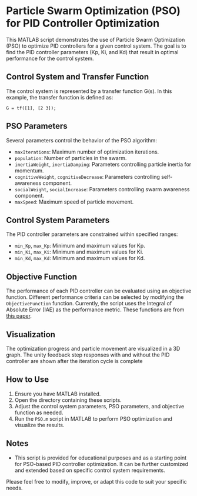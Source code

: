 # Particle Swarm Optimization (PSO) for PID Controller Optimization

This MATLAB script demonstrates the use of Particle Swarm Optimization (PSO) to optimize PID controllers for a given control system. The goal is to find the PID controller parameters (Kp, Ki, and Kd) that result in optimal performance for the control system.

## Control System and Transfer Function

The control system is represented by a transfer function G(s). In this example, the transfer function is defined as:

```
G = tf([1], [2 3]);
```

## PSO Parameters

Several parameters control the behavior of the PSO algorithm:

- `maxIterations`: Maximum number of optimization iterations.
- `population`: Number of particles in the swarm.
- `inertiaWeight`, `inertiaDamping`: Parameters controlling particle inertia for momentum.
- `cognitiveWeight`, `cognitiveDecrease`: Parameters controlling self-awareness component.
- `socialWeight`, `socialIncrease`: Parameters controlling swarm awareness component.
- `maxSpeed`: Maximum speed of particle movement.

## Control System Parameters

The PID controller parameters are constrained within specified ranges:

- `min_Kp`, `max_Kp`: Minimum and maximum values for Kp.
- `min_Ki`, `max_Ki`: Minimum and maximum values for Ki.
- `min_Kd`, `max_Kd`: Minimum and maximum values for Kd.

## Objective Function

The performance of each PID controller can be evaluated using an objective function. Different performance criteria can be selected by modifying the `ObjectiveFunction` function. Currently, the script uses the Integral of Absolute Error (IAE) as the performance metric. These functions are from [this paper](https://insightsociety.org/ojaseit/index.php/ijaseit/article/view/93/98).

## Visualization

The optimization progress and particle movement are visualized in a 3D graph. The unity feedback step responses with and without the PID controller are shown after the iteration cycle is complete 

## How to Use

1. Ensure you have MATLAB installed.
2. Open the directory containing these scripts.
3. Adjust the control system parameters, PSO parameters, and objective function as needed.
4. Run the `PSO.m` script in MATLAB to perform PSO optimization and visualize the results.

## Notes

- This script is provided for educational purposes and as a starting point for PSO-based PID controller optimization. It can be further customized and extended based on specific control system requirements.

Please feel free to modify, improve, or adapt this code to suit your specific needs.
